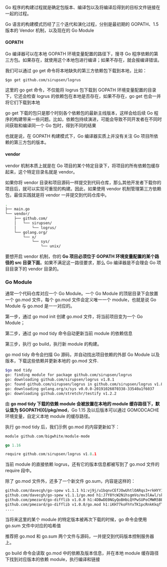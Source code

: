 Go 程序的构建过程就是确定包版本、编译包以及将编译后得到的目标文件链接在一起的过程。

Go 语言的构建模式历经了三个迭代和演化过程，分别是最初期的 GOPATH、1.5 版本的 Vendor 机制，以及现在的 Go Module

#### GOPATH ####

Go 编译器可以在本地 GOPATH 环境变量配置的路径下，搜寻 Go 程序依赖的第三方包。如果存在，就使用这个本地包进行编译；如果不存在，就会报编译错误。

我们可以通过 go get 命令将本地缺失的第三方依赖包下载到本地，比如：

```shell
$go get github.com/sirupsen/logrus
```

这里的 go get 命令，不仅能将 logrus 包下载到 GOPATH 环境变量配置的目录下，它还会检查 logrus 的依赖包在本地是否存在，如果不存在，go get 也会一并将它们下载到本地

go get 下载的包只是那个时刻各个依赖包的最新主线版本，这样会给后续 Go 程序的构建带来一些问题。比如，依赖包持续演进，可能会导致不同开发者在不同时间获取和编译同一个 Go 包时，得到不同的结果

也就是说，在 GOPATH 构建模式下，Go 编译器实质上并没有关注 Go 项目所依赖的第三方包的版本。



#### vendor ####

vendor 机制本质上就是在 Go 项目的某个特定目录下，将项目的所有依赖包缓存起来，这个特定目录名就是 vendor。

如果你将 vendor 目录和项目源码一样提交到代码仓库，那么其他开发者下载你的项目后，就可以实现可重现的构建。因此，如果使用 vendor 机制管理第三方依赖包，最佳实践就是将 vendor 一并提交到代码仓库中。

```sh
.
├── main.go
└── vendor/
    ├── github.com/
    │   └── sirupsen/
    │       └── logrus/
    └── golang.org/
        └── x/
            └── sys/
                └── unix/
```



要想开启 vendor 机制，你的 **Go 项目必须位于 GOPATH 环境变量配置的某个路径的 src 目录下面**。如果不满足这一路径要求，那么 Go 编译器是不会理会 Go 项目目录下的 vendor 目录的。

### Go Module ###

通常一个代码仓库对应一个 Go Module。一个 Go Module 的顶层目录下会放置一个 go.mod 文件，每个 go.mod 文件会定义唯一一个 module，也就是说 Go Module 与 go.mod 是一一对应的。



第一步，通过 go mod init 创建 go.mod 文件，将当前项目变为一个 Go Module；

第二步，通过 go mod tidy 命令自动更新当前 module 的依赖信息

第三步，执行 go build，执行新 module 的构建。



go mod tidy 命令会扫描 Go 源码，并自动找出项目依赖的外部 Go Module 以及版本，下载这些依赖并更新本地的 go.mod 文件.

```sh
$go mod tidy
go: finding module for package github.com/sirupsen/logrus
go: downloading github.com/sirupsen/logrus v1.8.1
go: found github.com/sirupsen/logrus in github.com/sirupsen/logrus v1.8.1
go: downloading golang.org/x/sys v0.0.0-20191026070338-33540a1f6037
go: downloading github.com/stretchr/testify v1.2.2
```

由 **go mod tidy 下载的依赖 module 会被放置在本地的 module 缓存路径下，默认值为 $GOPATH[0]/pkg/mod**，Go 1.15 及以后版本可以通过 GOMODCACHE 环境变量，自定义本地 module 的缓存路径。

执行 go mod tidy 后，我们示例 go.mod 的内容更新如下：

```go
module github.com/bigwhite/module-mode

go 1.16

require github.com/sirupsen/logrus v1.8.1
```

当前 module 的直接依赖 logrus，还有它的版本信息都被写到了 go.mod 文件的 require 段中。

除了 go.mod 文件外，还多了一个新文件 go.sum，内容是这样的：

```sh
github.com/davecgh/go-spew v1.1.1 h1:vj9j/u1bqnvCEfJOwUhtlOARqs3+rkHYY13jYWTU97c=
github.com/davecgh/go-spew v1.1.1/go.mod h1:J7Y8YcW2NihsgmVo/mv3lAwl/skON4iLHjSsI+c5H38=
github.com/pmezard/go-difflib v1.0.0 h1:4DBwDE0NGyQoBHbLQYPwSUPoCMWR5BEzIk/f1lZbAQM=
github.com/pmezard/go-difflib v1.0.0/go.mod h1:iKH77koFhYxTK1pcRnkKkqfTogsbg7gZNVY4sRDYZ/4=
....
```

当将来这里的某个 module 的特定版本被再次下载的时候，go 命令会使用 go.sum 文件中对应的哈希值

推荐把 go.mod 和 go.sum 两个文件与源码，一并提交到代码版本控制服务器上。

go build 命令会读取 go.mod 中的依赖及版本信息，并在本地 module 缓存路径下找到对应版本的依赖 module，执行编译和链接







































